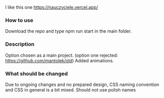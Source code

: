 I like this one
https://nauczyciele.vercel.app/

### How to use
Download the repo and type npm run start in the main folder.

### Description
Option chosen as a main project. (option one rejected: https://github.com/mantolek/old)
Added animations.

### What should be changed
Due to ongoing changes and no prepared design, CSS naming convention and CSS in general is a bit mixed.
Should not use polish names
